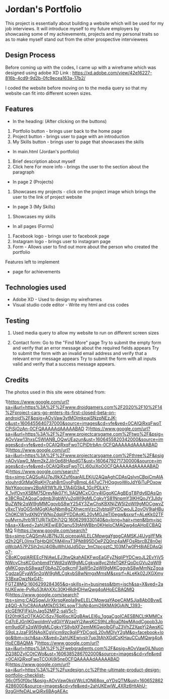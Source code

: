 # Jordan's Portfolio

This project is essentially about building a website which will be used for my job interviews. It will introduce myself to my future employers by showcasing some of my achievements, projects and my personal traits so as to make myself stand out from the other prospective interviewees

## Design Process
Before coming up with the codes, I came up with a wireframe which was designed using adobe XD
Link : https://xd.adobe.com/view/42e16227-816b-4cd9-9d2b-0fc9ecea163a-17b2/

I coded the website before moving on to the media query so that my website can fit into different screen sizes.
## Features
  - In the heading: (After clicking on the buttons)
1)  Portfolio button - brings user back to the home page
2)  Project button - brings user to page with an introduction 
3)  My Skills button - brings user to page that showcases the skills 

  - In main.html (Jordan's portfolio)
  1) Brief description about myself
  2) Click here For more info - brings the user to the section about the paragraph
  
  - In page 2 (Projects)
  1) Showcases my projects - click on the project image which brings the user to the link of project website
   
  - In page 3 (My Skills)
  1) Showcases my skills

  - In all pages (Forms)
  1) Facebook logo - brings user to facebook page
  2) Instagram logo - brings user to instagram page
  3) Form - Allows user to find out more about the person who created the portfolio

Features left to implement
- page for achievements 
## Technologies used 
- Adobe XD - Used to design my wireframes
- Visual studio code editor - Write my html and css codes

## Testing
1) Used media query to allow my website to run on different screen sizes

2) Contact form:
Go to the "Find More" page
Try to submit the empty form and verify that an error message about the required fields appears
Try to submit the form with an invalid email address and verify that a relevant error message appears
Try to submit the form with all inputs valid and verify that a success message appears.

## Credits

The photos used in this site were obtained from:

1)https://www.google.com/url?sa=i&url=https%3A%2F%2Fwww.droidgamers.com%2F2020%2F10%2F14%2Fproject-cars-go-enters-its-first-closed-beta-on-android%2F&psig=AOvVaw3vtMOjmkpajSNzpNEzJK-o&ust=1606455640737000&source=images&cd=vfe&ved=0CAIQjRxqFwoTCPiSjOzAn-0CFQAAAAAdAAAAABAD
2)https://www.google.com/url?sa=i&url=https%3A%2F%2Fwww.projectcarsgame.com%2Ftwo%2F&psig=AOvVaw13hxsC5WlANB_OQwUEazun&ust=1606455820342000&source=images&cd=vfe&ved=0CAIQjRxqFwoTCPiDtrbAn-0CFQAAAAAdAAAAABAD
3)https://www.google.com/url?sa=i&url=https%3A%2F%2Fwww.projectcarsgame.com%2Fthree%2F&psig=AOvVaw0_Mem2kZJiIr0p68HApdGT&ust=1606479271730000&source=images&cd=vfe&ved=0CAIQjRxqFwoTCLi60uiXoO0CFQAAAAAdAAAAABAD
4)https://www.google.com/search?tbs=simg:CAQSuAIJ7pJ9kXZuf6sarAILEKjU2AQaAghCDAsQsIynCBpiCmAIAxIouhrdGtMa0RqKH7cahBrtGvoPgBmqL447uC7HOqgvoiWoJdY6jTuPOxowNpYKqocpwy2BoAR1W1tJ9_17A4iGSk4_1GcPDLkY-X_1vjfOvnXSBM75DrevNk07Yi_1IAQMCxCOrv4IGgoKCAgBEgT8Pdy6DAsQne3BCRqZAQoaCgdmb3IgbWVu2qWI9gMLCgkvYS81NnpmY3IKHQoJY3JldyBuZWNr2qWI9gMMCgovbS8wY254Y3ZwChsKBXNjZW5l2qWI9gMOCgwvZy8xcTVqOG5nMGgKIAoNbm8gZXhwcmVzc2lvbtqliPYDCwoJL2ovOV9iaHBuCh0KCW1vdXN0YWNoZdqliPYDDAoKL20vMGJieTI0egw&sxsrf=ALeKk02TFouMyrnJhrb1RTURjTkIDh7i2Q:1606299330140&q=long+hair+men&tbm=isch&sa=X&ved=2ahUKEwjE8Oanu53tAhWBbn0KHeIoCMAQwg4oAHoECBAQMQ
5)https://www.google.com/search?tbs=simg:CAQSmAIJB7NJ3LoiceoajAILELCMpwgaYgpgCAMSKJ4UvgifFMkd2h2QFL0ImxTbHbQIlCfjM4InxT3PNt895DOePZQ0nz4aMFOsRbrcBZ8n0eIoWcbA57PZSjh2nU4j0BuWhUdJd5Dzr_1mCtpcgztC_103M7w0PH8iAEDAsQjq7-CBoKCggIARIEEcFNIAwLEJ3twQkahAEKFwoEaGFyZNqliPYDCwoJL2EvYjV5NWcyChsKCGxhbmd1YWdl2qWI9gMLCgkvai8yc2hfeTQKFQoDcGVu2qWI9gMKCggvbS8wazF0bAoZCgdkcmF3aW5n2qWI9gMKCggvbS8wMmNzZgoaCgdzaGFyaW5n2qWI9gMLCgkvbS8wNmgxMmsM&sxsrf=ALeKk02JXGXmy33BxaOwzNxG41-FGTZ8MQ:1606299284365&q=skills+in+business&tbm=isch&sa=X&ved=2ahUKEwie-PyRu53tAhXXc30KHRdHDHwQwg4oAHoECBAQMQ
6)https://www.google.com/search?tbs=simg:CAQSgwIJirXkrspKepIa9wELELCMpwgaYApeCAMSJja8Ab0BvwEz4QG-A7oC8AjiAaM0kDS3KLsowT3oNr4omj26KMA9GjAiN_1393-xIcGEfKFIFkUnJag52MP2-saV5c1-Et20htKSzOTKAGCj5zv76pI6scXQgBAwLEI6u_1ggaCgoICAESBNCLtKMMCxCd7cEJGnIKGwoIdmVydGljYWzapYj2AwsKCS9hLzRoaDNwMAodCgpob3Jpem9udGFs2qWI9gMLCgkvYS8ybXF2emMKGwoIbGFuZ3VhZ2XapYj2AwsKCS9qLzJzaF95NAoXCgVjcm9zc9qliPYDCgoIL20vMDIyY2gM&q=facebook+logo&tbm=isch&sa=X&ved=2ahUKEwivsIr7up3tAhXGdCsKHauCCuMQwg4oAHoECBAQMA
7)https://www.google.com/url?sa=i&url=https%3A%2F%2Fwebgradients.com%2F&psig=AOvVaw0jLNluonZQ38DZylCOtCWo&ust=1606385286702000&source=images&cd=vfe&ved=0CAIQjRxqFwoTCOjXj9i5ne0CFQAAAAAdAAAAABAD
8)https://www.google.com/url?sa=i&url=https%3A%2F%2Fuxdesign.cc%2Fthe-ultimate-product-design-portfolio-checklist-36c0f50f0bc1&psig=AOvVaw0ksVWcLtON68qx_qYDsQTM&ust=1606528624286000&source=images&cd=vfe&ved=2ahUKEwjW_4XRz6HtAhU-9zgGHfeDALwQjRx6BAgAEAc